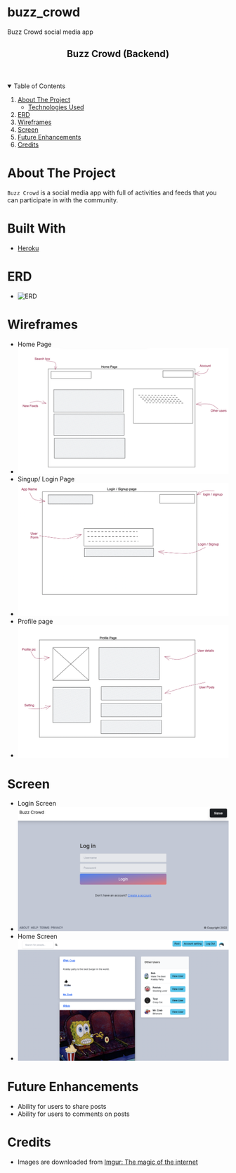 # buzz_crowd
Buzz Crowd social media app
<br />
<p align="center">
  <h2 align="center">Buzz Crowd (Backend)</h2>
<br>
<Br>


<details open="open">
  <summary>Table of Contents</summary>
  <ol>
    <li>
      <a href="#about-the-project">About The Project</a>
      <ul>
        <li><a href="#built-with">Technologies Used</a></li>
      </ul>
    </li>
    <li><a href="#ERD">ERD</a></li>
    <li><a href="#Wireframes">Wireframes</a></li>
    <li><a href="#Screen">Screen</a></li>
     <li><a href="#future-enhancements">Future Enhancements</a></li>
     <li><a href="#Credits">Credits</a></li>

 </ol>
</details>


# **About The Project**
`Buzz Crowd` is a social media app with full of activities and feeds that you can participate in with the community.


# **Built With**
* [Heroku](https://dashboard.heroku.com/apps)


# **ERD**
* ![ERD]()

# **Wireframes**
* Home Page
* ![Wireframes](/img/Buzz%20Crowd%20Home%20Page.png)
* Singup/ Login Page
* ![Wireframes](/img/Buzz%20Crowd%20Signup%3ALogin%20page.png)
* Profile page
* ![Wireframes](/img/Buzz%20Crowd%20Profile%20Page.png)

# **Screen**
* Login Screen
* ![Screen](/img/Buzz%20Crowd%20Login%20Screen.png)
* Home Screen
* ![Screen](/img/Buzz%20Crowd%20Home%20Screen%20.png)

# **Future Enhancements**
* Ability for users to share posts
* Ability for users to comments on posts

# **Credits**
* Images are downloaded from [Imgur: The magic of the internet](https://imgur.com/YWuotPe.jpg)
